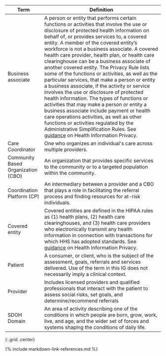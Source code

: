 
| Term    |  Definition |
| -------- | ---------- |
|  Business associate     | A person or entity that performs certain functions or activities that involve the use or disclosure of protected health information on behalf of, or provides services to, a covered entity.  A member of the covered entity’s workforce is not a business associate.  A covered health care provider, health plan, or health care clearinghouse can be a business associate of another covered entity.  The Privacy Rule lists some of the functions or activities, as well as the particular services, that make a person or entity a business associate, if the activity or service involves the use or disclosure of protected health information. The types of functions or activities that may make a person or entity a business associate include payment or health care operations activities, as well as other functions or activities regulated by the Administrative Simplification Rules.  See [guidance](https://www.hhs.gov/hipaa/for-professionals/privacy/guidance/business-associates/index.html) on Health Information Privacy. |
|  Care Coordinator                     | One who organizes an individual's care across multiple providers.  |
|  Community Based Organization (CBO)   | An organization that provides specific services to the community or to a targeted population within the community.  |
|  Coordination Platform (CP)           | An intermediary between a provider and a CBO that plays a role in facilitating the referral process and finding resources for at-risk individuals.  |
|  Covered entity                       | Covered entities are defined in the HIPAA rules as (1) health plans, (2) health care clearinghouses, and (3) health care providers who electronically transmit any health information in connection with transactions for which HHS has adopted standards.   See [guidance](https://www.hhs.gov/hipaa/for-professionals/covered-entities/index.html) on Health Information Privacy.|
|  Patient                              | A consumer, or client, who is the subject of the assessment, goals, referrals and services delivered. Use of the term in this IG does not necessarily imply a clinical context.   |
|  Provider                             | Includes licensed providers and qualified professionals that interact with the patient to assess social risks, set goals, and determine/recommend referrals  |
|  SDOH Domain                          | An area of activity describing one of the conditions in which people are born, grow, work, live, and age, and the wider set of forces and systems shaping the conditions of daily life.   |
{:.grid .center}


{% include markdown-link-references.md %}
